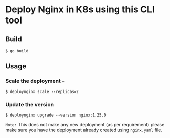 # Deploy Nginx in K8s using this CLI tool

## Build
```shell
$ go build
```

## Usage
### Scale the deployment - 
```shell
$ deploynginx scale --replicas=2
```

### Update the version
```shell
$ deploynginx upgrade --version nginx:1.25.0
```

`Note:` This does not make any new deployment (as per requirement) please make sure you have
the deployment already created using `nginx.yaml` file.

